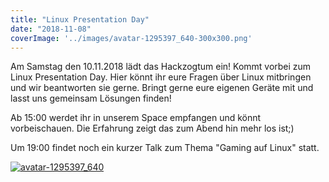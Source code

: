 ```yaml
---
title: "Linux Presentation Day"
date: "2018-11-08"
coverImage: '../images/avatar-1295397_640-300x300.png'
---
```


Am Samstag den 10.11.2018 lädt das Hackzogtum ein! Kommt vorbei zum Linux Presentation Day. Hier könnt ihr eure Fragen über Linux mitbringen und wir beantworten sie gerne. Bringt gerne eure eigenen Geräte mit und lasst uns gemeinsam Lösungen finden!

Ab 15:00 werdet ihr in unserem Space empfangen und könnt vorbeischauen. Die Erfahrung zeigt das zum Abend hin mehr los ist;)

Um 19:00 findet noch ein kurzer Talk zum Thema "Gaming auf Linux" statt.

[![avatar-1295397_640](../images/avatar-1295397_640-300x300.png)](https://hackzogtum-coburg.de/wp-content/uploads/2018/11/avatar-1295397_640.png)
